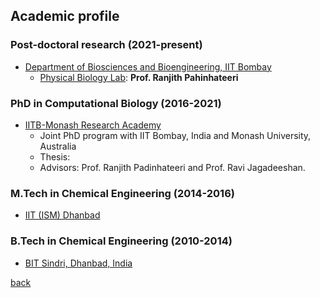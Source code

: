 ## [](#header-2)Academic profile
### [](#header-3) Post-doctoral research (2021-present)
* [Department of Biosciences and Bioengineering, IIT Bombay](https://www.bio.iitb.ac.in)
	- [Physical Biology Lab](https://): **Prof. Ranjith Pahinhateeri**

### [](#header-3) PhD in Computational Biology (2016-2021)
* [IITB-Monash Research Academy](https://www.iitbmonash.org)
  - Joint PhD program with IIT Bombay, India and Monash University, Australia
  - Thesis: 
  - Advisors: Prof. Ranjith Padinhateeri and Prof. Ravi Jagadeeshan.
  

### [](#header-3) M.Tech in Chemical Engineering (2014-2016)
* [IIT (ISM) Dhanbad](https://iitism.ac.in)
	
### [](#header-3) B.Tech in Chemical Engineering (2010-2014)
* [BIT Sindri, Dhanbad, India](https://www.bitsindri.ac.in)

[back](./)
